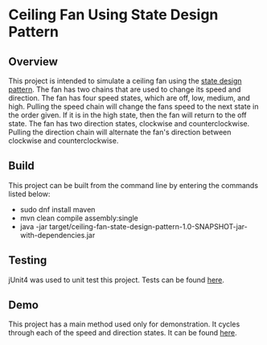 # Ceiling Fan Using State Design Pattern

## Overview

This project is intended to simulate a ceiling fan using the [state design pattern](https://www.tutorialspoint.com/design_pattern/state_pattern.htm). The fan has two chains that are used to change its speed and direction. The fan has four speed states, which are off, low, medium, and high. Pulling the speed chain will change the fans speed to the next state in the order given. If it is in the high state, then the fan will return to the off state. The fan has two direction states, clockwise and counterclockwise. Pulling the direction chain will alternate the fan's direction between clockwise and counterclockwise.

## Build

This project can be built from the command line by entering the commands listed below:

- sudo dnf install maven
- mvn clean compile assembly:single
- java -jar target/ceiling-fan-state-design-pattern-1.0-SNAPSHOT-jar-with-dependencies.jar

## Testing

jUnit4 was used to unit test this project. Tests can be found [here](https://github.com/RGlessing/ceiling-fan-state-design-pattern/blob/81abe689e4fc6b4c0a2e2dc7cc019678737b0c0a/src/test/java/org/example/). 

## Demo

This project has a main method used only for demonstration. It cycles through each of the speed and direction states. It can be found [here](https://github.com/RGlessing/ceiling-fan-state-design-pattern/blob/81abe689e4fc6b4c0a2e2dc7cc019678737b0c0a/src/main/java/org/example/Demo.java).
